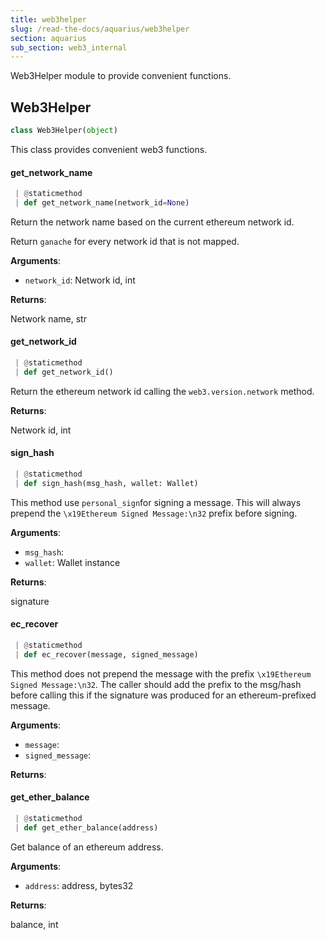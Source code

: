 ```yaml
---
title: web3helper
slug: /read-the-docs/aquarius/web3helper
section: aquarius
sub_section: web3_internal
---
```

Web3Helper module to provide convenient functions.

## Web3Helper

```python
class Web3Helper(object)
```

This class provides convenient web3 functions.

#### get\_network\_name

```python
 | @staticmethod
 | def get_network_name(network_id=None)
```

Return the network name based on the current ethereum network id.

Return `ganache` for every network id that is not mapped.

**Arguments**:

- `network_id`: Network id, int

**Returns**:

Network name, str

#### get\_network\_id

```python
 | @staticmethod
 | def get_network_id()
```

Return the ethereum network id calling the `web3.version.network` method.

**Returns**:

Network id, int

#### sign\_hash

```python
 | @staticmethod
 | def sign_hash(msg_hash, wallet: Wallet)
```

This method use `personal_sign`for signing a message. This will always prepend the
`\x19Ethereum Signed Message:\n32` prefix before signing.

**Arguments**:

- `msg_hash`: 
- `wallet`: Wallet instance

**Returns**:

signature

#### ec\_recover

```python
 | @staticmethod
 | def ec_recover(message, signed_message)
```

This method does not prepend the message with the prefix `\x19Ethereum Signed Message:\n32`.
The caller should add the prefix to the msg/hash before calling this if the signature was
produced for an ethereum-prefixed message.

**Arguments**:

- `message`: 
- `signed_message`: 

**Returns**:



#### get\_ether\_balance

```python
 | @staticmethod
 | def get_ether_balance(address)
```

Get balance of an ethereum address.

**Arguments**:

- `address`: address, bytes32

**Returns**:

balance, int

